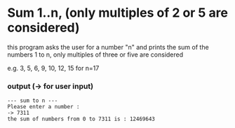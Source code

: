 # Sum 1..n, (only multiples of 2 or 5 are considered)

this program asks the user for a number "n" and prints the sum of the numbers 1 to n, only multiples of three or five are considered

e.g. 3, 5, 6, 9, 10, 12, 15 for n=17

### output (-> for user input)

```
--- sum to n ---
Please enter a number :
-> 7311
the sum of numbers from 0 to 7311 is : 12469643
```
